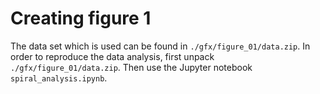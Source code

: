 # Creating figure 1

The data set which is used can be found in `./gfx/figure_01/data.zip`.  In order to reproduce the data analysis, first unpack `./gfx/figure_01/data.zip`. Then use the Jupyter notebook `spiral_analysis.ipynb`.